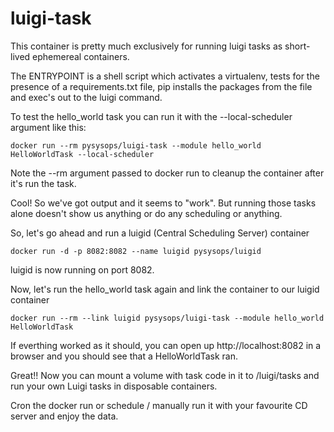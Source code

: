 # luigi-task

This container is pretty much exclusively for running luigi tasks as short-lived
ephemereal containers.

The ENTRYPOINT is a shell script which activates a virtualenv, tests for the
presence of a requirements.txt file, pip installs the packages from the file and
exec's out to the luigi command.

To test the hello_world task you can run it with the --local-scheduler argument
like this:
```
docker run --rm pysysops/luigi-task --module hello_world HelloWorldTask --local-scheduler
```
Note the --rm argument passed to docker run to cleanup the container after it's
run the task.

Cool! So we've got output and it seems to "work". But running those tasks alone
doesn't show us anything or do any scheduling or anything.

So, let's go ahead and run a luigid (Central Scheduling Server) container
```
docker run -d -p 8082:8082 --name luigid pysysops/luigid
```
luigid is now running on port 8082.

Now, let's run the hello_world task again and link the container to our luigid
container
```
docker run --rm --link luigid pysysops/luigi-task --module hello_world HelloWorldTask
```
If everthing worked as it should, you can open up http://localhost:8082 in a
browser and you should see that a HelloWorldTask ran.

Great!! Now you can mount a volume with task code in it to /luigi/tasks and run
your own Luigi tasks in disposable containers.

Cron the docker run or schedule / manually run it with your favourite CD server
and enjoy the data.

